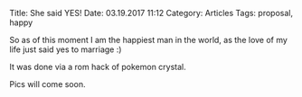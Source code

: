 Title: She said YES!
Date: 03.19.2017 11:12
Category: Articles
Tags: proposal, happy

So as of this moment I am the happiest man in the world, as the love of my life just said yes to marriage :)

It was done via a rom hack of pokemon crystal.

Pics will come soon.
